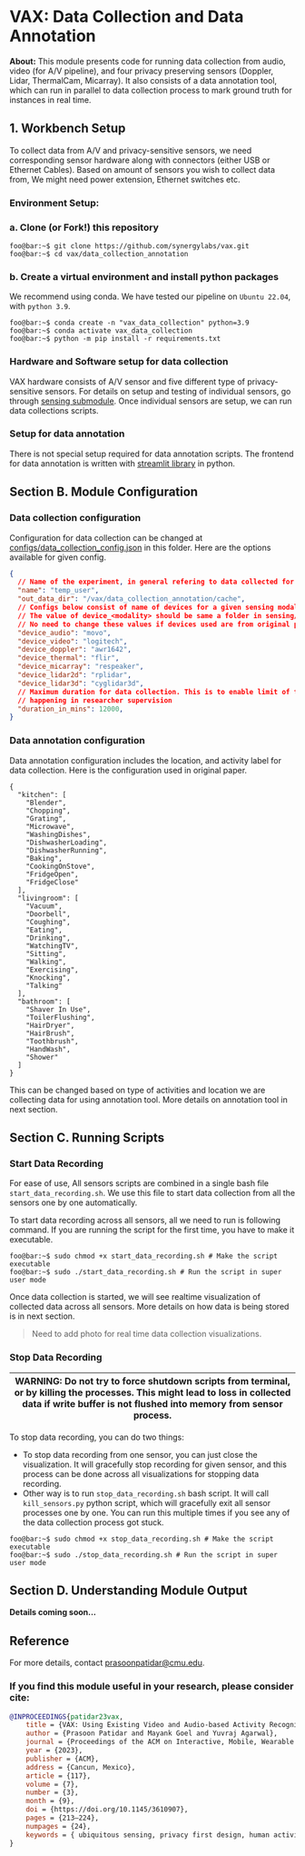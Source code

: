 # VAX: Data Collection and Data Annotation

**About:** This module presents code for running data collection from audio, video (for A/V pipeline), and four privacy
preserving
sensors (Doppler, Lidar, ThermalCam, Micarray). It also consists of a data annotation tool, which can run in parallel to
data collection process to mark ground truth for instances in real time.

## 1. Workbench Setup

To collect data from A/V and privacy-sensitive sensors, we need corresponding sensor
hardware along with connectors (either USB or Ethernet Cables). Based on amount of sensors you wish to collect data
from, We might need power extension, Ethernet switches etc.

### Environment Setup:

### a. Clone (or Fork!) this repository

```shell
foo@bar:~$ git clone https://github.com/synergylabs/vax.git
foo@bar:~$ cd vax/data_collection_annotation
```

### b. Create a virtual environment and install python packages

We recommend using conda. We have tested our pipeline on `Ubuntu 22.04`, with `python 3.9`.

```shell
foo@bar:~$ conda create -n "vax_data_collection" python=3.9
foo@bar:~$ conda activate vax_data_collection
foo@bar:~$ python -m pip install -r requirements.txt
```

### Hardware and Software setup for data collection

VAX hardware consists of A/V sensor and five different type of privacy-sensitive sensors. For details on setup and
testing of individual sensors, go through [sensing submodule](sensing/). Once individual sensors are setup, we can run
data collections scripts.

### Setup for data annotation

There is not special setup required for data annotation scripts. The frontend for data annotation is written
with [streamlit library](streamlit.io) in python.

## Section B. Module Configuration

### Data collection configuration

Configuration for data collection can be changed
at [configs/data_collection_config.json](config/data_collection_config.json) in this folder. Here are the options
available for given config.

```json lines
{
  // Name of the experiment, in general refering to data collected for a given user/home
  "name": "temp_user",
  "out_data_dir": "/vax/data_collection_annotation/cache",
  // Configs below consist of name of devices for a given sensing modalities, as sensing modalities can support multiple devices.
  // The value of device_<modality> should be same a folder in sensing/<modality>.
  // No need to change these values if devices used are from original paper.
  "device_audio": "movo",
  "device_video": "logitech",
  "device_doppler": "awr1642",
  "device_thermal": "flir",
  "device_micarray": "respeaker",
  "device_lidar2d": "rplidar",
  "device_lidar3d": "cyglidar3d",
  // Maximum duration for data collection. This is to enable limit of total data collection time when collection is not 
  // happening in researcher supervision
  "duration_in_mins": 12000,
}
```

### Data annotation configuration

Data annotation configuration includes the location, and activity label for data collection. Here is the configuration
used in original paper.

```json5
{
  "kitchen": [
    "Blender",
    "Chopping",
    "Grating",
    "Microwave",
    "WashingDishes",
    "DishwasherLoading",
    "DishwasherRunning",
    "Baking",
    "CookingOnStove",
    "FridgeOpen",
    "FridgeClose"
  ],
  "livingroom": [
    "Vacuum",
    "Doorbell",
    "Coughing",
    "Eating",
    "Drinking",
    "WatchingTV",
    "Sitting",
    "Walking",
    "Exercising",
    "Knocking",
    "Talking"
  ],
  "bathroom": [
    "Shaver In Use",
    "ToilerFlushing",
    "HairDryer",
    "HairBrush",
    "Toothbrush",
    "HandWash",
    "Shower"
  ]
}
```

This can be changed based on type of activities and location we are collecting data for using annotation tool. More
details on annotation tool in next section.

## Section C. Running Scripts

### Start Data Recording

For ease of use, All sensors scripts are combined in a single bash file `start_data_recording.sh`. We use this file to
start data collection from all the sensors one by one automatically.

To start data recording across all sensors, all we need to run is following command. If you are running the script for the first time, you have to make it executable.

```shell
foo@bar:~$ sudo chmod +x start_data_recording.sh # Make the script executable
foo@bar:~$ sudo ./start_data_recording.sh # Run the script in super user mode
```

Once data collection is started, we will see
realtime visualization of collected data across all sensors. More details on how data is being stored is in next
section.
> Need to add photo for real time data collection visualizations.

### Stop Data Recording

| WARNING: Do not try to force shutdown scripts from terminal, or by killing the processes. This might lead to loss in collected data if write buffer is not flushed into memory from sensor process. |
|-----------------------------------------------------------------------------------------------------------------------------------------------------------------------------------------------------|

To stop data recording, you can do two things:
- To stop data recording from one sensor, you can just close the visualization. It will gracefully stop recording for given sensor, and this process can be done across all visualizations for stopping data recording.
- Other way is to run `stop_data_recording.sh` bash script. It will call `kill_sensors.py` python script, which will gracefully exit all sensor processes one by one. You can run this multiple times if you see any of the data collection process got stuck.

```shell
foo@bar:~$ sudo chmod +x stop_data_recording.sh # Make the script executable
foo@bar:~$ sudo ./stop_data_recording.sh # Run the script in super user mode
```

## Section D. Understanding Module Output

[//]: # (All data from a single run is stored in )
**Details coming soon...**

## Reference

For more details, contact [prasoonpatidar@cmu.edu](prasoonpatidar@cmu.edu).

### If you find this module useful in your research, please consider cite:

```bibtex
@INPROCEEDINGS{patidar23vax,
    title = {VAX: Using Existing Video and Audio-based Activity Recognition Models to Bootstrap Privacy-Sensitive Sensors},
    author = {Prasoon Patidar and Mayank Goel and Yuvraj Agarwal},
    journal = {Proceedings of the ACM on Interactive, Mobile, Wearable and Ubiquitous Technologies}
    year = {2023},
    publisher = {ACM},
    address = {Cancun, Mexico},
    article = {117},
    volume = {7},
    number = {3},
    month = {9},
    doi = {https://doi.org/10.1145/3610907},
    pages = {213–224},
    numpages = {24},
    keywords = { ubiquitous sensing, privacy first design, human activity recognition},
}
```
